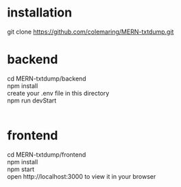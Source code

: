 
# installation
git clone https://github.com/colemaring/MERN-txtdump.git<br/>

# backend
cd MERN-txtdump/backend<br/>
npm install<br/>
create your .env file in this directory <br/>
npm run devStart<br/>
<br/>
# frontend
cd MERN-txtdump/frontend<br/>
npm install<br/>
npm start<br/>
open http://localhost:3000 to view it in your browser<br/>

